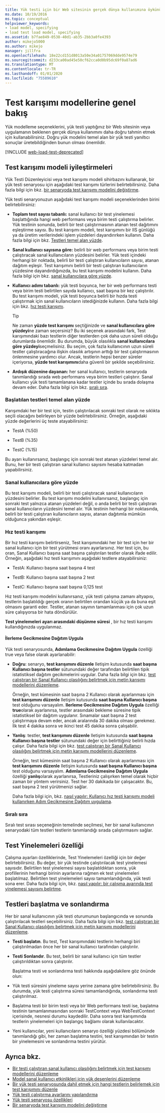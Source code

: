 ```yaml
---
title: Yük testi için bir Web sitesinin gerçek dünya kullanımına öykünüşme
ms.date: 10/19/2016
ms.topic: conceptual
helpviewer_keywords:
- load model, specifying
- load test load model, specifying
ms.assetid: b7fae849-0538-40d1-ab35-2bb3a0fe4393
author: mikejo5000
ms.author: mikejo
manager: jillfra
ms.openlocfilehash: 18e22cd151d8013a50e34a01757069dde9574e79
ms.sourcegitcommit: d233ca00ad45e50cf62cca0d0b95dc69f0a87ad6
ms.translationtype: MT
ms.contentlocale: tr-TR
ms.lasthandoff: 01/01/2020
ms.locfileid: "75589610"
---
```

# <a name="test-mix-models-overview"></a>Test karışımı modellerine genel bakış

Yük modelleme seçeneklerini, yük testi yaptığınız bir Web sitesinin veya uygulamanın beklenen gerçek dünya kullanımını daha doğru tahmin etmek için kullanabilirsiniz. Doğru yük modelini temel alan bir yük testi yanıltıcı sonuçlar üretebildiğinden bunun olması önemlidir.

[!INCLUDE [web-load-test-deprecated](includes/web-load-test-deprecated.md)]

## <a name="test-mix-model-enhancements"></a>Test karışımı modeli iyileştirmeleri

Yük Testi Düzenleyicisi veya test karışımı modeli sihirbazını kullanarak, bir yük testi senaryosu için aşağıdaki test karışımı türlerini belirtebilirsiniz. Daha fazla bilgi için bkz. [bir senaryoda test karışımı modelini değiştirme](../test/edit-test-mix-models-to-specify-the-probability-of-a-virtual-user-running-a-test.md).

Yük testi senaryonuzun aşağıdaki test karışımı modeli seçeneklerinden birini belirtebilirsiniz:

- **Toplam test sayısı tabanlı:** sanal kullanıcı bir test yinelemesi başlattığında hangi web performans veya birim testi çalıştırma belirler. Yük testinin sonunda, belirli bir test çalıştırmasının atanan test dağıtımını eşleştirme sayısı. Bu test karışımı modeli, test karışımını bir IIS günlüğü ya da üretim verilerindeki işlem yüzdeleri dayandırırken kullanın. Daha fazla bilgi için bkz. [Testleri temel alan yüzde](#BasedOnTestsStarted).

- **Sanal kullanıcı sayısına göre:** belirli bir web performans veya birim testi çalıştıracak sanal kullanıcıların yüzdesini belirler. Yük testi içindeki herhangi bir noktada, belirli bir testi çalıştıran kullanıcıların sayısı, atanan dağıtım eşleşir. Test karışımını belirli bir testi çalıştıran kullanıcıların yüzdesine dayandırdığınızda, bu test karışımı modelini kullanın. Daha fazla bilgi için bkz. [sanal kullanıcılara göre yüzde](#PercentageBasedonVirtualUsers).

- **Kullanıcı adımı tabanlı:** yük testi boyunca, her bir web performans testi veya birim testi belirtilen sayıda kullanıcı, saat başına bir kez çalıştırılır. Bu test karışımı modeli, yük testi boyunca belirli bir hızda testi çalıştırmak için sanal kullanıcıların istediğinizde kullanın. Daha fazla bilgi için bkz. [hız testi karışımı](#PacingTestMix).

    > [!TIP]
    > Ne zaman **yüzde test karışımı** seçtiğinizde ve **sanal kullanıcılara göre yüzdeyi**ne zaman seçersiniz? Bu iki seçenek arasındaki fark, Test karışımındaki bazı testlerin diğer testlerden çok daha uzun süreli olduğu durumlarda önemlidir. Bu durumda, büyük olasılıkla **sanal kullanıcılara göre yüzdeyi**seçmelisiniz. Bu seçim, çok fazla kullanıcının uzun süreli testler çalıştıracağına ilişkin olasılık artışının arttığı bir test çalıştırmasının önlenmesine yardımcı olur. Ancak, testlerin hepsi benzer süreler içeriyorsa, **yüzde test karışımını**daha güvenli bir şekilde seçebilirsiniz.

- **Ardışık düzenine dayanan:** her sanal kullanıcı, testlerin senaryoda tanımlandığı sırada web performans veya birim testleri çalıştırır. Sanal kullanıcı yük testi tamamlanana kadar testler içinde bu sırada dolaşma devam eder. Daha fazla bilgi için bkz. [sıralı sıra](#SequentialOrder).

### <a name="BasedOnTestsStarted"></a>Başlatılan testleri temel alan yüzde

Karışımdaki her bir test için, testin çalıştırılacak sonraki test olarak ne sıklıkta seçili olacağını belirleyen bir yüzde belirtebilirsiniz. Örneğin, aşağıdaki yüzde değerlerini üç teste atayabilirsiniz:

- TestA (%50)

- TestB (%35)

- TestC (%15)

Bu ayarı kullanırsanız, başlangıç için sonraki test atanan yüzdeleri temel alır. Bunu, her bir testi çalıştıran sanal kullanıcı sayısını hesaba katmadan yapabilirsiniz.

### <a name="PercentageBasedonVirtualUsers"></a>Sanal kullanıcılara göre yüzde
Bu test karışımı modeli, belirli bir testi çalıştıracak sanal kullanıcıların yüzdesini belirler. Bu test karışımı modelini kullanırsanız, başlangıç için sonraki test yalnızca atanan yüzdeleri değil, o anda belirli bir testi çalıştıran sanal kullanıcıların yüzdesini temel alır. Yük testinin herhangi bir noktasında, belirli bir testi çalıştıran kullanıcıların sayısı, atanan dağıtımla mümkün olduğunca yakından eşleşir.

### <a name="PacingTestMix"></a>Hız testi karışımı

Bir hız testi karışımı belirtirseniz, Test karışımındaki her bir test için her bir sanal kullanıcı için bir test yürütmesi oranı ayarlarsınız. Her test için, bu oran, Sanal Kullanıcı başına saat başına çalıştırılan testler olarak ifade edilir. Örneğin, aşağıdaki hız testi karışımını aşağıdaki testlere atayabilirsiniz:

- TestA: Kullanıcı başına saat başına 4 test

- TestB: Kullanıcı başına saat başına 2 test

- TestC: Kullanıcı başına saat başına 0,125 test

Hız testi karışımı modelini kullanırsanız, yük testi çalışma zamanı altyapısı, testlerin başlatıldığı gerçek oranın belirtilen orandan küçük ya da buna eşit olmasını garanti eder. Testler, atanan sayının tamamlanması için çok uzun süre çalışıyorsa bir hata döndürülür.

**Test yinelemeleri ayarı arasındaki düşünme süresi** , bir hız testi karışımı kullandığınızda uygulanmaz.

#### <a name="apply-distribution-to-pacing-delay"></a>İlerleme Gecikmesine Dağıtım Uygula
Yük testi senaryosunda, **Adımlama Gecikmesine Dağıtım Uygula** özelliği true veya false olarak ayarlanabilir:

- **Doğru**: senaryo, **test karışımını düzenle** Iletişim kutusunda **saat başına Kullanıcı başına testler** sütunundaki değer tarafından belirtilen tipik istatistiksel dağıtım gecikmelerini uygular. Daha fazla bilgi için bkz. [test çalıştıran bir Sanal Kullanıcı olasılığını belirtmek için metin karışımı modellerini düzenleme](../test/edit-test-mix-models-to-specify-the-probability-of-a-virtual-user-running-a-test.md).

   Örneğin, test kümesinin saat başına 2 Kullanıcı olarak ayarlanması için **test karışımını düzenle** Iletişim kutusunda **saat başına Kullanıcı başına** test olduğunu varsayalım. **Ilerleme Gecikmesine Dağıtım Uygula** özelliği **true**olarak ayarlanırsa, testler arasındaki bekleme süresine tipik istatistiksel bir dağıtım uygulanır. Sınamalar saat başına 2 test çalıştırmaya devam eder, ancak aralarında 30 dakika olması gerekmez. İlk test 4 dakika sonra ve ikinci test 45 dakika sonra çalışabilir.

- **Yanlış**: testler, **test karışımını düzenle** Iletişim kutusunda **saat başına Kullanıcı başına testler** sütunundaki değer için belirttiğiniz belirli hızda çalışır. Daha fazla bilgi için bkz. [test çalıştıran bir Sanal Kullanıcı olasılığını belirtmek için metin karışımı modellerini düzenleme](../test/edit-test-mix-models-to-specify-the-probability-of-a-virtual-user-running-a-test.md).

   Örneğin, test kümesinin saat başına 2 Kullanıcı olarak ayarlanması için **test karışımını düzenle** Iletişim kutusunda **saat başına Kullanıcı başına** test olduğunu varsayalım. **Adımlama Gecikmesine Dağıtım Uygula** özelliği **yanlış**olarak ayarlanırsa, Testleriniz çalışırken temel olarak hiçbir zaman bir yöntem verirsiniz. Test her 30 dakikada bir çalışacaktır. Bu, saat başına 2 test yürütmenizi sağlar.

  Daha fazla bilgi için, bkz. [nasıl yapılır: Kullanıcı hız testi karışımı modeli kullanırken Adım Gecikmesine Dağıtım uygulama](../test/how-to-apply-distribution-to-pacing-delay-when-using-a-user-pace-test-mix-model.md).

### <a name="SequentialOrder"></a>Sıralı sıra
Sıralı test sırası seçeneğinin temelinde seçilmesi, her bir sanal kullanıcının senaryodaki tüm testleri testlerin tanımlandığı sırada çalıştırmasını sağlar.

## <a name="test-iterations-property"></a>Test Yinelemeleri özelliği
Çalışma ayarları özelliklerinde, Test Yinelemeleri özelliği için bir değer belirtebilirsiniz. Bu değer, bir yük testinde çalıştırılacak test yinelemesi sayısıdır. Belirtilen test yinelemesi sayısı başlatıldıktan sonra, yük profillerinin herhangi birinin ayarlarına rağmen ek test yinelemeleri başlatılmaz. Belirtilen test yinelemeleri sayısı tamamlandığında, yük testi sona erer. Daha fazla bilgi için, bkz. [nasıl yapılır: bir çalışma ayarında test yinelemesi sayısını belirtme](../test/how-to-specify-the-number-of-test-iterations-in-a-load-test.md).

## <a name="initialize-and-terminate-tests"></a>Testleri başlatma ve sonlandırma
Her bir sanal kullanıcının yük testi oturumunun başlangıcında ve sonunda çalıştırılacak testleri seçebilirsiniz. Daha fazla bilgi için bkz. [test çalıştıran bir Sanal Kullanıcı olasılığını belirtmek için metin karışımı modellerini düzenleme](../test/edit-test-mix-models-to-specify-the-probability-of-a-virtual-user-running-a-test.md).

- **Testi başlatın**. Bu test, Test karışımındaki testlerin herhangi biri çalıştırılmadan önce her bir sanal kullanıcı tarafından çalıştırılır.

- **Testi Sonlandır**. Bu test, belirli bir sanal kullanıcı için tüm testler çalıştırıldıktan sonra çalıştırılır.

  Başlatma testi ve sonlandırma testi hakkında aşağıdakilere göz önünde olun:

- Yük testi süresini yineleme sayısı yerine zamana göre belirtebilirsiniz. Bu durumda, yük testi çalıştırma süresi tamamlandığında, sonlandırma testi çalıştırılmaz.

- Başlatma testi bir birim testi veya bir Web performans testi ise, başlatma testinin tamamlanmasından sonraki TestContext veya WebTestContext içerisinde, nesnesi durumu kaydedilir. Daha sonra test karışımında testlerin yinelemeleri için başlangıç bağlamı olarak kullanılacaktır.

- Yeni kullanıcılar, yeni kullanıcıların senaryo özelliği yüzdesi bölümünde tanımlandığı gibi, her zaman başlatma testini, test karışımından bir testin bir yinelemesini ve sonlandırma testini yürütür.

## <a name="see-also"></a>Ayrıca bkz.

- [Bir testi çalıştıran sanal kullanıcı olasılığını belirtmek için test karışımı modellerini düzenleme](../test/edit-test-mix-models-to-specify-the-probability-of-a-virtual-user-running-a-test.md)
- [Model sanal kullanıcı etkinlikleri için yük desenlerini düzenleme](../test/edit-load-patterns-to-model-virtual-user-activities.md)
- [Bir yük testi senaryosunda dahil etmek için hangi testlerin belirlemek için test karışımını düzenle](../test/edit-the-test-mix-to-specify-which-web-browsers-types-in-a-load-test-scenario.md)
- [Yük testi çalıştırma ayarlarını yapılandırma](../test/configure-load-test-run-settings.md)
- [Yük testi senaryosu özellikleri](../test/load-test-scenario-properties.md)
- [Bir senaryoda test karışımı modelini değiştirme](../test/edit-test-mix-models-to-specify-the-probability-of-a-virtual-user-running-a-test.md)
